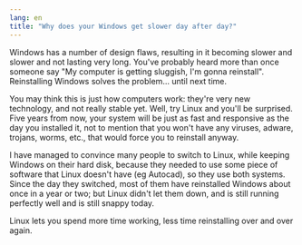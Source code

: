 ```yaml
---
lang: en
title: "Why does your Windows get slower day after day?"
---
```


Windows has a number of design flaws, resulting in it becoming
slower and slower and not lasting very long. You've probably
heard more than once 
someone say "My computer is getting sluggish, I'm gonna reinstall". 
Reinstalling Windows solves the problem... until next time.

You may think this is just how computers work: they're very new 
technology, and not really stable yet. Well, try Linux and you'll be 
surprised. Five years from now, your system will be just as fast and 
responsive as the day you installed it, not to mention that you won't 
have any viruses, adware, trojans, worms, etc., that would force you to 
reinstall anyway.

I have managed to convince many people to switch to Linux, while 
keeping Windows on their hard disk, because they needed to use some 
piece of software that Linux doesn't have (eg Autocad), so they use both 
systems. Since the day they switched, most of them have reinstalled 
Windows about once in a year or two; but Linux didn't let them down, 
and is still running perfectly well and is still snappy today.

Linux lets you spend more time working, less time reinstalling over 
and over again.




